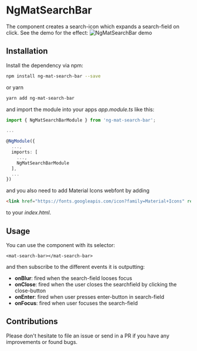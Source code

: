 # NgMatSearchBar

The component creates a search-icon which expands a search-field on click. See the demo for the effect:
![NgMatSearchBar demo](https://raw.githubusercontent.com/tommueller/ng-mat-search-bar/master/docs/demo.gif)

## Installation

Install the dependency via npm:

```bash
npm install ng-mat-search-bar --save
```

or yarn

```bash
yarn add ng-mat-search-bar
```

and import the module into your apps _app.module.ts_ like this:

```typescript
import { NgMatSearchBarModule } from 'ng-mat-search-bar';

...

@NgModule({
  ...,
  imports: [
    ...,
    NgMatSearchBarModule
  ],
  ...
})
```

and you also need to add Material Icons webfont by adding

```html
<link href="https://fonts.googleapis.com/icon?family=Material+Icons" rel="stylesheet">
```

to your _index.html_.

## Usage

You can use the component with its selector:

```angular
<mat-search-bar></mat-search-bar>
```

and then subscribe to the different events it is outputting:

- **onBlur**: fired when the search-field looses focus
- **onClose**: fired when the user closes the searchfield by clicking the close-button
- **onEnter**: fired when user presses enter-button in search-field
- **onFocus**: fired when user focuses the search-field

## Contributions

Please don't hesitate to file an issue or send in a PR if you have any improvements or found bugs.